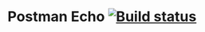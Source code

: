 # Postman Echo [![Build status](https://ci.appveyor.com/api/projects/status/dmtmnuq9y3e2871b?svg=true)](https://ci.appveyor.com/project/nmarenova/postmanecho)
